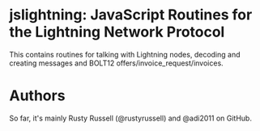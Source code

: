 # jslightning: JavaScript Routines for the Lightning Network Protocol

This contains routines for talking with Lightning nodes, decoding
and creating messages and BOLT12 offers/invoice_request/invoices.

# Authors

So far, it's mainly Rusty Russell (@rustyrussell) and @adi2011 on
GitHub.


